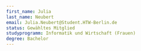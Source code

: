 ```yaml
---
first_name: Julia
last_name: Neubert
email: Julia.Neubert@Student.HTW-Berlin.de
status: Gewähltes Mitglied
studyprogramm: Informatik und Wirtschaft (Frauen)
degree: Bachelor
---
```

